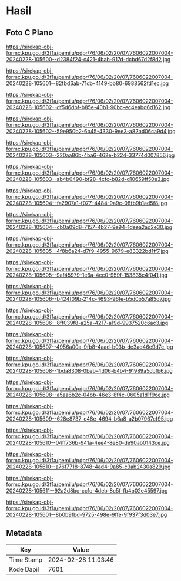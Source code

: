 # Hasil

## Foto C Plano

https://sirekap-obj-formc.kpu.go.id/3f1a/pemilu/pdpr/76/06/02/20/07/7606022007004-20240228-105600--d2384f24-c421-4bab-917d-dcbd67d2f8d2.jpg

https://sirekap-obj-formc.kpu.go.id/3f1a/pemilu/pdpr/76/06/02/20/07/7606022007004-20240228-105601--82fbd6ab-71db-4149-bb80-6988562fd1ec.jpg

https://sirekap-obj-formc.kpu.go.id/3f1a/pemilu/pdpr/76/06/02/20/07/7606022007004-20240228-105602--df5d6dbf-b85e-40b1-90bc-ec4eabd6d162.jpg

https://sirekap-obj-formc.kpu.go.id/3f1a/pemilu/pdpr/76/06/02/20/07/7606022007004-20240228-105602--59e950b2-6b45-4330-9ee3-a82bd06ca9d4.jpg

https://sirekap-obj-formc.kpu.go.id/3f1a/pemilu/pdpr/76/06/02/20/07/7606022007004-20240228-105603--220aa86b-4ba6-462e-b224-33774d007856.jpg

https://sirekap-obj-formc.kpu.go.id/3f1a/pemilu/pdpr/76/06/02/20/07/7606022007004-20240228-105603--ab4b0490-bf28-4cfc-b82d-d10659ff50e3.jpg

https://sirekap-obj-formc.kpu.go.id/3f1a/pemilu/pdpr/76/06/02/20/07/7606022007004-20240228-105604--fa2907a1-f077-4484-9a9c-08fb9b1ad5f8.jpg

https://sirekap-obj-formc.kpu.go.id/3f1a/pemilu/pdpr/76/06/02/20/07/7606022007004-20240228-105604--cb0a09d8-7157-4b27-9e94-1deea2ad2e30.jpg

https://sirekap-obj-formc.kpu.go.id/3f1a/pemilu/pdpr/76/06/02/20/07/7606022007004-20240228-105605--4f8b6a24-d7f9-4955-9679-e83322bd1ff7.jpg

https://sirekap-obj-formc.kpu.go.id/3f1a/pemilu/pdpr/76/06/02/20/07/7606022007004-20240228-105605--9af45979-1e6a-4cc0-959f-153835c4f041.jpg

https://sirekap-obj-formc.kpu.go.id/3f1a/pemilu/pdpr/76/06/02/20/07/7606022007004-20240228-105606--b424f09b-214c-4693-96fe-b5d0b57a85d7.jpg

https://sirekap-obj-formc.kpu.go.id/3f1a/pemilu/pdpr/76/06/02/20/07/7606022007004-20240228-105606--8ff039f8-a25a-4217-a19d-9937520c6ac3.jpg

https://sirekap-obj-formc.kpu.go.id/3f1a/pemilu/pdpr/76/06/02/20/07/7606022007004-20240228-105607--4956a00a-9fb8-4aad-b03b-de3ad46e9d7c.jpg

https://sirekap-obj-formc.kpu.go.id/3f1a/pemilu/pdpr/76/06/02/20/07/7606022007004-20240228-105608--1bda8308-0beb-4d06-b4b4-91989a5cbfb6.jpg

https://sirekap-obj-formc.kpu.go.id/3f1a/pemilu/pdpr/76/06/02/20/07/7606022007004-20240228-105608--a5aa6b2c-04bb-46e3-8f4c-0605a1d1f9ce.jpg

https://sirekap-obj-formc.kpu.go.id/3f1a/pemilu/pdpr/76/06/02/20/07/7606022007004-20240228-105609--628e8737-c48e-4694-b6a8-a2b07967cf95.jpg

https://sirekap-obj-formc.kpu.go.id/3f1a/pemilu/pdpr/76/06/02/20/07/7606022007004-20240228-105610--04ff736b-941a-4ee4-8e80-de90ab0143ce.jpg

https://sirekap-obj-formc.kpu.go.id/3f1a/pemilu/pdpr/76/06/02/20/07/7606022007004-20240228-105610--a76f7718-8748-4ad4-9a85-c3ab2430a829.jpg

https://sirekap-obj-formc.kpu.go.id/3f1a/pemilu/pdpr/76/06/02/20/07/7606022007004-20240228-105611--92a2d8bc-cc1c-4deb-8c5f-fb4b02e45597.jpg

https://sirekap-obj-formc.kpu.go.id/3f1a/pemilu/pdpr/76/06/02/20/07/7606022007004-20240228-105601--8b0b9fbd-9725-498e-9ffe-9f937f3d03e7.jpg


## Metadata

| Key        | Value               |
| ---------- | ------------------- |
| Time Stamp | 2024-02-28 11:03:46 |
| Kode Dapil | 7601                |




